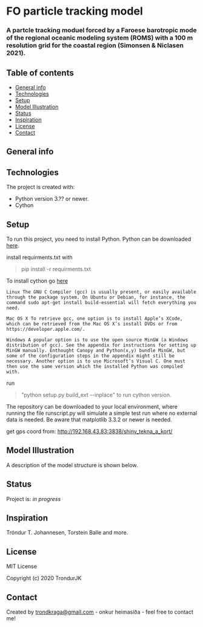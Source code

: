 # FO particle tracking model

### A partcle tracking moduel forced by a Faroese barotropic mode of the regional oceanic modeling system (ROMS) with a 100 m resolution grid for the coastal region (Simonsen & Niclasen 2021). 


## Table of contents
* [General info](#general-info)
* [Technologies](#technologies)
* [Setup](#setup)
* [Model Illustration](#model-illustration)
* [Status](#status)
* [Inspiration](#inspiration)
* [License](#license)
* [Contact](#contact)


## General info

	
## Technologies
The project is created with:
* Python version 3.?? or newer.
* Cython
	
## Setup
To run this project, you need to install Python. Python can be downloaded [here](https://www.python.org/downloads/).

install requirments.txt with 
>pip install -r requirments.txt

To install cython go [here](https://cython.readthedocs.io/en/stable/src/quickstart/install.html)


    Linux The GNU C Compiler (gcc) is usually present, or easily available through the package system. On Ubuntu or Debian, for instance, the command sudo apt-get install build-essential will fetch everything you need.

    Mac OS X To retrieve gcc, one option is to install Apple’s XCode, which can be retrieved from the Mac OS X’s install DVDs or from https://developer.apple.com/.

    Windows A popular option is to use the open source MinGW (a Windows distribution of gcc). See the appendix for instructions for setting up MinGW manually. Enthought Canopy and Python(x,y) bundle MinGW, but some of the configuration steps in the appendix might still be necessary. Another option is to use Microsoft’s Visual C. One must then use the same version which the installed Python was compiled with.



run 
>"python setup.py build_ext --inplace" to run cython version.

The repository can be downloaded to your local environment, where running the file runscript.py will simulate a simple test run where no external data is needed. Be aware that matplotlib 3.3.2 or newer is needed.

get gps coord from: http://192.168.43.83:3838/shiny_tekna_a_kort/

    
## Model Illustration    
A description of the model structure is shown below.

## Status
Project is: _in progress_

## Inspiration
Tróndur T. Johannesen, Torstein Balle and more.

## License
MIT License

Copyright (c) 2020 TrondurJK

## Contact
Created by [trondkraga@gmail.com](https://github.com/TrondurJK) - onkur heimasíða - feel free to contact me!

